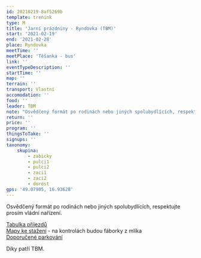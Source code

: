 ```yaml
---
id: 20210219-8af5269b
template: trenink
type: M
title: 'Jarní prázdniny - Ryndovka (TBM)'
start: '2021-02-19'
end: '2021-02-28'
place: Ryndovka
meetTime: ''
meetPlace: 'Těšanka - bus'
link: ''
eventTypeDescription: ''
startTime: ''
map: ''
terrain: ''
transport: Vlastní
accomodation: ''
food: ''
leader: TBM
note: "Osvědčený formát po rodinách nebo jiných spolubydlících, respektujte prosím vládní nařízení.\r\n\r\nTBM připravilo trénink u Uhřic na mapě Ryndovka.\r\nA smajlíky, B, C, plná mapa, D a H mapa bez cest (i s cestami). Na kontrolách plastový fáborek s kódem.\r\nSmajlíky na A budou rozneseny až v sobotu 20.2. před polednem.\r\n\r\nOd parkování k cíli 1.1 km po lesní silničce na JZ, pak ke [startu ještě kousek (100m)](https://mapy.cz/s/betosabepe) po zpevněnce podle mapy.\r\n\r\n[Tabulka příjezdů](https://docs.google.com/spreadsheets/d/1Tu1MWwZt-8FcCTGX25d3x99fm1pf0Cc1JIWzybVGI5c/edit?usp=sharing)\r\n[Mapy ke stažení](https://drive.google.com/drive/folders/1f0U6wZRUUgKx1vxPGjdhu39o9Ohmx7OB?usp=sharing) - na kontrolách budou fáborky z mlíka\r\n[Doporučené parkování](https://mapy.cz/s/dafokovoco)\r\n\r\nKdo nemá možnost tisku map, může se ozvat Lufovi a vyzvednout si je po domluvě.\r\n\r\nDíky za pěkný trénink kolegům z Tesly."
return: ''
price: ''
program: ''
thingsToTake: ''
signups: ''
taxonomy:
    skupina:
        - zabicky
        - pulci1
        - pulci2
        - zaci1
        - zaci2
        - dorost
gps: '49.07905, 16.93628'
---
```


Osvědčený formát po rodinách nebo jiných spolubydlících, respektujte prosím vládní nařízení.

[Tabulka příjezdů](https://docs.google.com/spreadsheets/d/1Tu1MWwZt-8FcCTGX25d3x99fm1pf0Cc1JIWzybVGI5c/edit?usp=sharing)  
[Mapy ke stažení](https://drive.google.com/drive/folders/1f0U6wZRUUgKx1vxPGjdhu39o9Ohmx7OB?usp=sharing) - na kontrolách budou fáborky z mlíka  
[Doporučené parkování](https://mapy.cz/s/dafokovoco)

Díky patří TBM.
